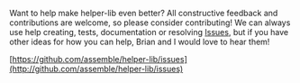 Want to help make helper-lib even better? All constructive feedback and contributions are welcome, so please consider contributing!  We can always use help creating, tests, documentation or resolving [Issues](https://github.com/assemble/helper-lib/issues), but if you have other ideas for how you can help, Brian and I would love to hear them!

[https://github.com/assemble/helper-lib/issues](http://github.com/assemble/helper-lib/issues)
